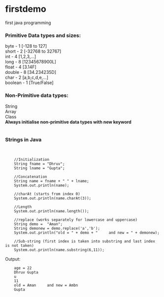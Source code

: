 # firstdemo
 first java programming 
 <br>
 <h3>Primitive Data types and sizes:</h3>
 byte - 1 [-128 to 127]<br>
 short - 2 [-32768 to 32767]<br>
int - 4 [1,2,3,...]<br>
long - 8 [12345678900L]<br>
float - 4 [3.14F]<br>
double - 8 [34.234235D]<br>
char - 2 [a,b,c,d,e,...]<br>
boolean - 1 [True/False]

<h3>Non-Primitive data types:</h3>
String<br>
Array<br>
Class<br>
<b>Always initialise non-primitive data types with new keyword</b>
<br><br>
<h3>Strings in Java</h3><br>
        
        //Initialization
        String fname = "Dhruv";
        String lname = "Gupta";

        //Concatenation
        String name = fname + " " + lname;
        System.out.println(name);

        //charAt (starts from index 0)
        System.out.println(name.charAt(3));

        //Length
        System.out.println(name.length());

        //replace (works separately for lowercase and uppercase)
        String demo =  "Aman";
        String demonew = demo.replace('a','b');
        System.out.println("old = " + demo + "     and new = " + demonew);

        //Sub-string (first index is taken into substring and last index is not taken)
        System.out.println(name.substring(6,11));


Output:

        age = 22
        Dhruv Gupta
        u
        11
        old = Aman     and new = Ambn
        Gupta

